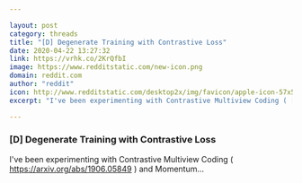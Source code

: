 ```yaml
---

layout: post
category: threads
title: "[D] Degenerate Training with Contrastive Loss"
date: 2020-04-22 13:27:32
link: https://vrhk.co/2KrQfbI
image: https://www.redditstatic.com/new-icon.png
domain: reddit.com
author: "reddit"
icon: http://www.redditstatic.com/desktop2x/img/favicon/apple-icon-57x57.png
excerpt: "I've been experimenting with Contrastive Multiview Coding ( [<https://arxiv.org/abs/1906.05849>](<https://arxiv.org/abs/1906.05849>) ) and Momentum..."

---
```


### [D] Degenerate Training with Contrastive Loss

I've been experimenting with Contrastive Multiview Coding ( [<https://arxiv.org/abs/1906.05849>](<https://arxiv.org/abs/1906.05849>) ) and Momentum...